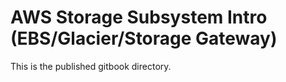 # AWS Storage Subsystem Intro (EBS/Glacier/Storage Gateway)

This is the published gitbook directory.

